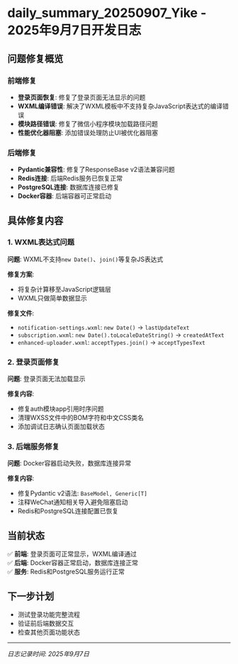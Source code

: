 # daily_summary_20250907_Yike - 2025年9月7日开发日志

## 问题修复概览

### 前端修复
- **登录页面恢复**: 修复了登录页面无法显示的问题
- **WXML编译错误**: 解决了WXML模板中不支持复杂JavaScript表达式的编译错误
- **模块路径错误**: 修复了微信小程序模块加载路径问题
- **性能优化器阻塞**: 添加错误处理防止UI被优化器阻塞

### 后端修复  
- **Pydantic兼容性**: 修复了ResponseBase v2语法兼容问题
- **Redis连接**: 后端Redis服务已恢复正常
- **PostgreSQL连接**: 数据库连接已修复
- **Docker容器**: 后端容器可正常启动

## 具体修复内容

### 1. WXML表达式问题
**问题**: WXML不支持`new Date()`、`join()`等复杂JS表达式

**修复方案**: 
- 将复杂计算移至JavaScript逻辑层
- WXML只做简单数据显示

**修复文件**:
- `notification-settings.wxml`: `new Date()` → `lastUpdateText`
- `subscription.wxml`: `new Date().toLocaleDateString()` → `createdAtText` 
- `enhanced-uploader.wxml`: `acceptTypes.join()` → `acceptTypesText`

### 2. 登录页面修复
**问题**: 登录页面无法加载显示

**修复内容**:
- 修复auth模块app引用时序问题
- 清理WXSS文件中的BOM字符和中文CSS类名
- 添加调试日志确认页面加载状态

### 3. 后端服务修复
**问题**: Docker容器启动失败，数据库连接异常

**修复内容**:
- 修复Pydantic v2语法: `BaseModel, Generic[T]`
- 注释WeChat通知相关导入避免阻塞启动
- Redis和PostgreSQL连接配置已恢复

## 当前状态

✅ **前端**: 登录页面可正常显示，WXML编译通过  
✅ **后端**: Docker容器正常启动，数据库连接正常  
✅ **服务**: Redis和PostgreSQL服务运行正常

## 下一步计划

- 测试登录功能完整流程
- 验证前后端数据交互
- 检查其他页面功能状态

---
*日志记录时间: 2025年9月7日*